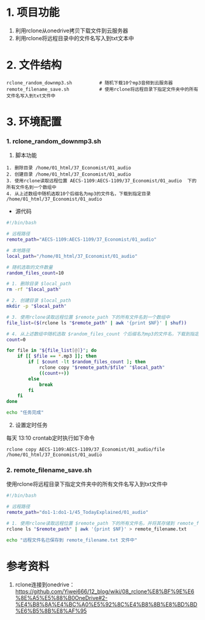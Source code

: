 # 1. 项目功能

1. 利用rclone从onedrive拷贝下载文件到云服务器
2. 利用rclone将远程目录中的文件名写入到txt文本中


# 2. 文件结构

```
rclone_random_downmp3.sh          # 随机下载10个mp3音频到云服务器
remote_filename_save.sh           # 使用rclone将远程目录下指定文件夹中的所有文件名写入到txt文件中
```


# 3. 环境配置

### 1. rclone_random_downmp3.sh

1. 脚本功能

```
1. 删除目录 /home/01_html/37_Economist/01_audio 
2. 创建目录 /home/01_html/37_Economist/01_audio 
3. 使用rclone读取远程位置 AECS-1109:AECS-1109/37_Economist/01_audio  下的所有文件名到一个数组中
4. 从上述数组中随机选取10个后缀名为mp3的文件名，下载到指定目录 /home/01_html/37_Economist/01_audio
```

- 源代码

```sh
#!/bin/bash

# 远程路径
remote_path="AECS-1109:AECS-1109/37_Economist/01_audio"

# 本地路径
local_path="/home/01_html/37_Economist/01_audio"

# 随机选取的文件数量
random_files_count=10

# 1. 删除目录 $local_path
rm -rf "$local_path"

# 2. 创建目录 $local_path
mkdir -p "$local_path"

# 3. 使用rclone读取远程位置 $remote_path 下的所有文件名到一个数组中
file_list=($(rclone ls "$remote_path" | awk '{print $NF}' | shuf))

# 4. 从上述数组中随机选取 $random_files_count 个后缀名为mp3的文件名，下载到指定目录 $local_path
count=0

for file in "${file_list[@]}"; do
    if [[ $file == *.mp3 ]]; then
        if [ $count -lt $random_files_count ]; then
            rclone copy "$remote_path/$file" "$local_path"
            ((count++))
        else
            break
        fi
    fi
done

echo "任务完成"
```


2. 设置定时任务

每天 13:10 crontab定时执行如下命令

```
rclone copy AECS-1109:AECS-1109/37_Economist/01_audio/file  /home/01_html/37_Economist/01_audio
```


### 2. remote_filename_save.sh

使用rclone将远程目录下指定文件夹中的所有文件名写入到txt文件中

```sh
#!/bin/bash

# 远程路径
remote_path="do1-1:do1-1/45_TodayExplained/01_audio"

# 1. 使用rclone读取远程位置 $remote_path 下的所有文件名，并将其存储到 remote_filename.txt 文件中
rclone ls "$remote_path" | awk '{print $NF}' > remote_filename.txt

echo "远程文件名已保存到 remote_filename.txt 文件中"
```












# 参考资料

1. rclone连接到onedrive：https://github.com/Yiwei666/12_blog/wiki/08_rclone%E8%BF%9E%E6%8E%A5%E5%88%B0OneDrive#2-%E4%B8%8A%E4%BC%A0%E5%92%8C%E4%B8%8B%E8%BD%BD%E6%B5%8B%E8%AF%95
